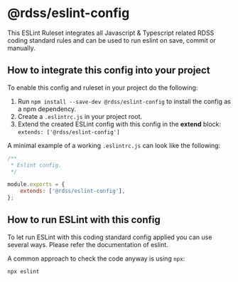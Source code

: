 # @rdss/eslint-config

This ESLint Ruleset integrates all Javascript & Typescript related RDSS coding standard rules and can be used to run eslint on save, commit or manually.

## How to integrate this config into your project

To enable this config and ruleset in your project do the following:

1. Run `npm install --save-dev @rdss/eslint-config` to install the config as a npm dependency.
1. Create a `.eslintrc.js` in your project root.
1. Extend the created ESLint config with this config in the **extend** block: `extends: ['@rdss/eslint-config']`

A minimal example of a working `.eslintrc.js` can look like the following:

```js
/**
 * Eslint config.
 */

module.exports = {
    extends: ['@rdss/eslint-config'],
};
```

## How to run ESLint with this config

To let run ESLint with this coding standard config applied you can use several ways.
Please refer the documentation of eslint.

A common approach to check the code anyway is using `npx`:

```bash
npx eslint
```
